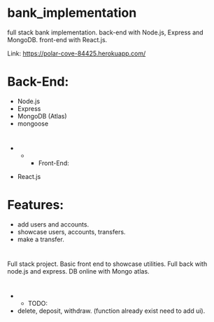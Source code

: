 # bank_implementation

full stack bank implementation. back-end with Node.js, Express and MongoDB. front-end with React.js.

Link: https://polar-cove-84425.herokuapp.com/

# Back-End:

- Node.js
- Express
- MongoDB (Atlas)
- mongoose

#

- - - Front-End:

- React.js

# Features:

- add users and accounts.
- showcase users, accounts, transfers.
- make a transfer.

#

Full stack project. Basic front end to showcase utilities. Full back with node.js and express. DB online with Mongo atlas.

#

- - TODO:
- delete, deposit, withdraw. (function already exist need to add ui).
